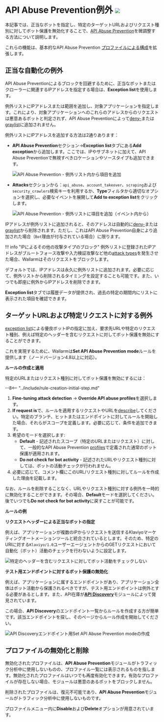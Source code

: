 [api-discovery-enable-link]:        ../api-discovery/setup.md#enable

# API Abuse Prevention例外 <a href="../../about-wallarm/subscription-plans/#waap-and-advanced-api-security"><img src="../../images/api-security-tag.svg" style="border: none;"></a>

本記事では、正当なボットを指定し、特定のターゲットURLおよびリクエスト種別に対してボット保護を無効化することで、[API Abuse Prevention](../api-abuse-prevention/overview.md)を微調整する方法について説明します。

これらの機能は、基本的なAPI Abuse Prevention [プロファイルによる構成](setup.md#creating-profiles)を拡張します。

## 正当な自動化の例外

API Abuse Preventionによるブロックを回避するために、正当なボットまたはクローラーに関連するIPアドレスを指定する場合は、**Exception list**を使用します。

例外リストにIPアドレスまたは範囲を追加し、対象アプリケーションを指定します。これにより、対象アプリケーションへのこれらのアドレスからのリクエストは悪意あるボットと判定されず、API Abuse Preventionによって[deny-](../user-guides/ip-lists/overview.md)または[graylist](../user-guides/ip-lists/overview.md)に追加されません。

例外リストにIPアドレスを追加する方法は2通りあります：

* **API Abuse Prevention**セクション→**Exception list**タブにある**Add exception**から追加します。ここでは、IPやサブネットに加えて、API Abuse Preventionで無視すべきロケーションやソースタイプも追加できます。

    ![API Abuse Prevention - 例外リスト内から項目を追加](../images/about-wallarm-waf/abi-abuse-prevention/exception-list-add-from-inside.png)

* **Attacks**セクションから：`api_abuse`、`account_takeover`、`scraping`および`security_crawlers`検索キーを利用するか、**Type**フィルタから適切なオプションを選択し、必要なイベントを展開して**Add to exception list**をクリックします。

    ![API Abuse Prevention - 例外リストに項目を追加（イベント内から）](../images/about-wallarm-waf/abi-abuse-prevention/exception-list-add-from-event.png)

IPアドレスが例外リストに追加されると、そのアドレスは自動的に[deny-](../user-guides/ip-lists/overview.md)または[graylist](../user-guides/ip-lists/overview.md)から削除されます。ただし、これはAPI Abuse Prevention自身により追加された場合（`Bot`理由が付与されている場合）に限ります。

!!! info "IPによるその他の攻撃タイプのブロック"
    例外リストに登録されたIPアドレスがブルートフォース攻撃や入力検証攻撃など他の[attack types](../attacks-vulns-list.md)を発生させた場合、Wallarmはそのリクエストをブロックします。

デフォルトでは、IPアドレスは永久に例外リストに追加されます。必要に応じて、例外リストから削除されるタイミングを設定することも可能です。また、いつでも即座に例外からIPアドレスを削除できます。

**Exception list**タブでは履歴データが提供され、過去の特定の期間内にリストに表示された項目を確認できます。

## ターゲットURLおよび特定リクエストに対する例外

[exception list](#exceptions-for-legitimate-automation)による優良ボットIPの指定に加え、要求先URLや特定のリクエスト種別、例えば特定のヘッダーを含むリクエストに対してボット保護を無効にすることができます。

これを実現するために、Wallarmは**Set API Abuse Prevention mode**ルールを提供します（ノードバージョン4.8以上に対応）。

**ルールの作成と適用**

特定のURLまたはリクエスト種別に対してボット保護を無効にするには：

--8<-- "../include/rule-creation-initial-step.md"

1. **Fine-tuning attack detection** → **Override API abuse profiles**を選択します。 
2. **If request is**で、ルールを適用するリクエストやURLを[describe](../user-guides/rules/rules.md#uri-constructor)してください。特定のブランチ、ヒットまたはエンドポイントに対してルールを開始した場合、それらがスコープを定義します。必要に応じて、条件を追加できます。
3. 希望のモードを選択します:
    * **Default** - 記述されたスコープ（特定のURLまたはリクエスト）に対して、一般的なAPI Abuse Prevention [profiles](setup.md#creating-profiles)で定義された通常のボット保護が適用されます。
    * **Do not check for bot activity** - 記述されたURLやリクエスト種別に対しては、ボットの活動チェックが行われません。
4. 必要に応じて、コメント欄にこのURL/リクエスト種別に対してルールを作成した理由を記載します。

なお、ルールを削除することなく、URLやリクエスト種別に対する例外を一時的に無効化することができます。その場合、**Default**モードを選択してください。後でいつでも**Do not check for bot activity**に戻すことが可能です。

**ルールの例**

**リクエストヘッダーによる正当なボットの指定**

例えば、アプリケーションが複数のIPからリクエストを送信するKlaviyoマーケティングオートメーションツールと統合されているとします。そのため、特定のURIに対する`Klaviyo/1.0`ユーザーエージェントからのGETリクエストにおいて自動化（ボット）活動のチェックを行わないように設定します。

![特定のヘッダーを含むリクエストに対してボット活動をチェックしない](../images/user-guides/rules/api-abuse-url-request.png)

**テスト用エンドポイントに対するボット保護の無効化**

例えば、アプリケーションに属するエンドポイントがあり、アプリケーション全体はボット活動から保護されるべきですが、テスト用エンドポイントは例外とする必要があるとします。また、API在庫が[**API Discovery**](../api-discovery/overview.md)モジュールによって発見されています。 

この場合、**API Discovery**のエンドポイント一覧からルールを作成する方が簡単です。該当エンドポイントを探し、そのページからルール作成を開始してください。

![API Discoveryエンドポイント用Set API Abuse Prevention modeの作成](../images/user-guides/rules/api-abuse-url.png)

## プロファイルの無効化と削除

無効化されたプロファイルは、**API Abuse Prevention**モジュールがトラフィック分析中に使用しないものの、プロファイル一覧には表示されるものを指します。無効化されたプロファイルはいつでも再度有効化できます。有効なプロファイルが存在しない場合、モジュールは悪意のあるボットをブロックしません。

削除されたプロファイルは、復元不可能であり、**API Abuse Prevention**モジュールがトラフィック分析中に使用しないものです。

プロファイルメニュー内に**Disable**および**Delete**オプションが用意されています。